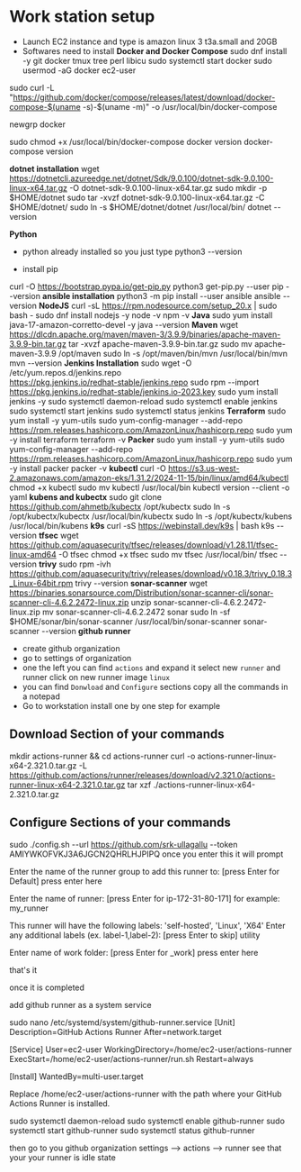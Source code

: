 # Work station setup
- Launch EC2 instance and type is amazon linux 3 t3a.small and 20GB
- Softwares need to install
**Docker and Docker Compose**
sudo dnf install -y git docker tmux tree perl libicu
sudo systemctl start docker
sudo usermod -aG docker ec2-user

sudo curl -L "https://github.com/docker/compose/releases/latest/download/docker-compose-$(uname -s)-$(uname -m)" -o /usr/local/bin/docker-compose

newgrp docker

sudo chmod +x /usr/local/bin/docker-compose
docker version
docker-compose version

**dotnet installation**
wget https://dotnetcli.azureedge.net/dotnet/Sdk/9.0.100/dotnet-sdk-9.0.100-linux-x64.tar.gz -O dotnet-sdk-9.0.100-linux-x64.tar.gz
sudo mkdir -p $HOME/dotnet
sudo tar -xvzf dotnet-sdk-9.0.100-linux-x64.tar.gz -C $HOME/dotnet/
sudo ln -s $HOME/dotnet/dotnet /usr/local/bin/
dotnet --version

**Python**
- python already installed so you just type python3 --version

- install pip

curl -O https://bootstrap.pypa.io/get-pip.py
python3 get-pip.py --user
pip --version
**ansible installation**
python3 -m pip install --user ansible
ansible --version
**NodeJS**
curl -sL https://rpm.nodesource.com/setup_20.x | sudo bash -
sudo dnf install nodejs -y
node -v
npm -v
**Java**
sudo yum install java-17-amazon-corretto-devel -y
java --version
**Maven**
wget https://dlcdn.apache.org/maven/maven-3/3.9.9/binaries/apache-maven-3.9.9-bin.tar.gz
tar -xvzf apache-maven-3.9.9-bin.tar.gz
sudo mv apache-maven-3.9.9 /opt/maven
sudo ln -s /opt/maven/bin/mvn /usr/local/bin/mvn
mvn --version
**Jenkins Installation**
sudo wget -O /etc/yum.repos.d/jenkins.repo \
    https://pkg.jenkins.io/redhat-stable/jenkins.repo
sudo rpm --import https://pkg.jenkins.io/redhat-stable/jenkins.io-2023.key
sudo yum install jenkins -y
sudo systemctl daemon-reload
sudo systemctl enable jenkins
sudo systemctl start jenkins
sudo systemctl status jenkins
**Terraform**
sudo yum install -y yum-utils
sudo yum-config-manager --add-repo https://rpm.releases.hashicorp.com/AmazonLinux/hashicorp.repo
sudo yum -y install terraform
terraform -v
**Packer**
sudo yum install -y yum-utils
sudo yum-config-manager --add-repo https://rpm.releases.hashicorp.com/AmazonLinux/hashicorp.repo
sudo yum -y install packer
packer -v
**kubectl**
curl -O https://s3.us-west-2.amazonaws.com/amazon-eks/1.31.2/2024-11-15/bin/linux/amd64/kubectl
chmod +x kubectl
sudo mv kubectl /usr/local/bin
kubectl version --client -o yaml
**kubens and kubectx**
sudo git clone https://github.com/ahmetb/kubectx /opt/kubectx
sudo ln -s /opt/kubectx/kubectx /usr/local/bin/kubectx
sudo ln -s /opt/kubectx/kubens /usr/local/bin/kubens
**k9s**
curl -sS https://webinstall.dev/k9s | bash
k9s --version
**tfsec**
wget https://github.com/aquasecurity/tfsec/releases/download/v1.28.11/tfsec-linux-amd64 -O tfsec
chmod +x tfsec
sudo mv tfsec /usr/local/bin/
tfsec --version
**trivy**
sudo rpm -ivh https://github.com/aquasecurity/trivy/releases/download/v0.18.3/trivy_0.18.3_Linux-64bit.rpm
trivy --version
**sonar-scanner**
wget https://binaries.sonarsource.com/Distribution/sonar-scanner-cli/sonar-scanner-cli-4.6.2.2472-linux.zip 
unzip sonar-scanner-cli-4.6.2.2472-linux.zip
mv sonar-scanner-cli-4.6.2.2472 sonar
sudo ln -sf $HOME/sonar/bin/sonar-scanner /usr/local/bin/sonar-scanner
sonar-scanner --version
**github runner**
- create github organization
- go to settings of organization
- one the left you can find `actions` and expand it select new `runner` and runner click on new runner image `linux`
- you can find `Donwload` and `Configure` sections copy all the commands in a notepad
- Go to workstation install one by one step for example

Download Section of your commands
----------------------------------
mkdir actions-runner && cd actions-runner
curl -o actions-runner-linux-x64-2.321.0.tar.gz -L https://github.com/actions/runner/releases/download/v2.321.0/actions-runner-linux-x64-2.321.0.tar.gz
tar xzf ./actions-runner-linux-x64-2.321.0.tar.gz

Configure Sections of your commands
-----------------------------------
sudo ./config.sh --url https://github.com/srk-ullagallu --token AMIYWKOFVKJ3A6JGCN2QHRLHJPIPQ  once you enter this it will prompt

Enter the name of the runner group to add this runner to: [press Enter for Default] press enter here

Enter the name of runner: [press Enter for ip-172-31-80-171]  <please give your desired name> for example: my_runner

This runner will have the following labels: 'self-hosted', 'Linux', 'X64'
Enter any additional labels (ex. label-1,label-2): [press Enter to skip] utility

Enter name of work folder: [press Enter for _work] press enter here

that's it

once it is completed 

add github runner as a system service

sudo nano /etc/systemd/system/github-runner.service
[Unit]
Description=GitHub Actions Runner
After=network.target

[Service]
User=ec2-user
WorkingDirectory=/home/ec2-user/actions-runner
ExecStart=/home/ec2-user/actions-runner/run.sh
Restart=always

[Install]
WantedBy=multi-user.target


Replace /home/ec2-user/actions-runner with the path where your GitHub Actions Runner is installed.

sudo systemctl daemon-reload
sudo systemctl enable github-runner
sudo systemctl start github-runner
sudo systemctl status github-runner

then go to you github organization settings --> actions --> runner see that your your runner is idle state












